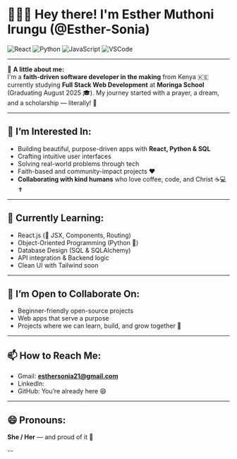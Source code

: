 # 👩🏾‍💻 Hey there! I'm Esther Muthoni Irungu (@Esther-Sonia)

![React](https://img.shields.io/badge/-React-61DAFB?style=for-the-badge&logo=react&logoColor=black)
![Python](https://img.shields.io/badge/-Python-3776AB?style=for-the-badge&logo=python&logoColor=white)
![JavaScript](https://img.shields.io/badge/-JavaScript-F7DF1E?style=for-the-badge&logo=javascript&logoColor=black)
![VSCode](https://img.shields.io/badge/-VSCode-007ACC?style=for-the-badge&logo=visualstudiocode&logoColor=white)

---

💌 **A little about me:**  
I'm a **faith-driven software developer in the making** from Kenya 🇰🇪 currently studying **Full Stack Web Development** at **Moringa School** (Graduating August 2025 🎓). My journey started with a prayer, a dream, and a scholarship — literally! 🙌  

---

## 👀 I’m Interested In:
- Building beautiful, purpose-driven apps with **React, Python & SQL**
- Crafting intuitive user interfaces
- Solving real-world problems through tech
- Faith-based and community-impact projects ❤️
- **Collaborating with kind humans** who love coffee, code, and Christ ☕💻✝️

---

## 🌱 Currently Learning:
- React.js (📌 JSX, Components, Routing)
- Object-Oriented Programming (Python 🐍)
- Database Design (SQL & SQLAlchemy)
- API integration & Backend logic
- Clean UI with Tailwind soon

---

## 🤝 I’m Open to Collaborate On:
- Beginner-friendly open-source projects   
- Web apps that serve a purpose  
- Projects where we can learn, build, and grow together 💪  

---

## 📫 How to Reach Me:
- Gmail: **esthersonia21@gmail.com**  
- LinkedIn: 
- GitHub: You’re already here 😄  

---

## 😄 Pronouns:  
**She / Her** — and proud of it 🌸

--
